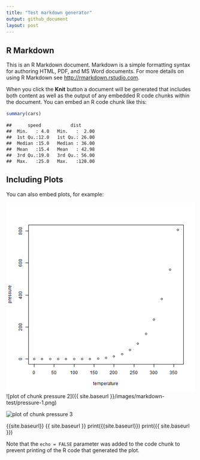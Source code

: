 ```yaml
---
title: "Test markdown generator"
output: github_document
layout: post
---
```




## R Markdown

This is an R Markdown document. Markdown is a simple formatting syntax for authoring HTML, PDF, and MS Word documents. For more details on using R Markdown see <http://rmarkdown.rstudio.com>.

When you click the **Knit** button a document will be generated that includes both content as well as the output of any embedded R code chunks within the document. You can embed an R code chunk like this:


```r
summary(cars)
```

```
##      speed           dist       
##  Min.   : 4.0   Min.   :  2.00  
##  1st Qu.:12.0   1st Qu.: 26.00  
##  Median :15.0   Median : 36.00  
##  Mean   :15.4   Mean   : 42.98  
##  3rd Qu.:19.0   3rd Qu.: 56.00  
##  Max.   :25.0   Max.   :120.00
```

## Including Plots

You can also embed plots, for example:


![plot of chunk pressure 1](https://raw.githubusercontent.com/szfh/szfh.github.io/master/images/markdown-test/pressure-1.png)
![plot of chunk pressure 2]({{ site.baseurl }}/images/markdown-test/pressure-1.png)

![plot of chunk pressure 3]({{site.baseurl}}/images/markdown-test/pressure-1.png)

{{site.baseurl}}
{{ site.baseurl }}
print({{site.baseurl}})
print({{ site.baseurl }})

Note that the `echo = FALSE` parameter was added to the code chunk to prevent printing of the R code that generated the plot.
